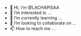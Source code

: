 - 👋 Hi, I’m @LACHAPISAA
- 👀 I’m interested in ...
- 🌱 I’m currently learning ...
- 💞️ I’m looking to collaborate on ...
- 📫 How to reach me ...

<!---
LACHAPISAA/LACHAPISAA is a ✨ special ✨ repository because its `README.md` (this file) appears on your GitHub profile.
You can click the Preview link to take a look at your changes.
--->
